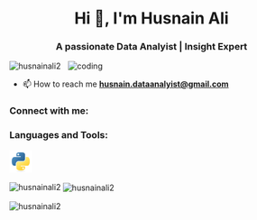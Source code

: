 <h1 align="center">Hi 👋, I'm Husnain Ali</h1>
<h3 align="center">A passionate Data Analyist | Insight Expert</h3>

<img align="right" alt="coding" width="400" src="https://user-images.githubusercontent.com/55389276/140866485-8fb1c876-9a8f-4d6a-98dc-08c4981eaf70.gif">

<p align="left"> <img src="https://komarev.com/ghpvc/?username=husnainali2&label=Profile%20views&color=0e75b6&style=flat" alt="husnainali2" /> </p>

- 📫 How to reach me **husnain.dataanalyist@gmail.com**

<h3 align="left">Connect with me:</h3>
<p align="left">
</p>

<h3 align="left">Languages and Tools:</h3>
<p align="left"> <a href="https://www.python.org" target="_blank" rel="noreferrer"> <img src="https://raw.githubusercontent.com/devicons/devicon/master/icons/python/python-original.svg" alt="python" width="40" height="40"/> </a> </p>

<p><img align="left" src="https://github-readme-stats.vercel.app/api/top-langs?username=husnainali2&show_icons=true&locale=en&layout=compact" alt="husnainali2" /></p>

<p>&nbsp;<img align="center" src="https://github-readme-stats.vercel.app/api?username=husnainali2&show_icons=true&locale=en" alt="husnainali2" /></p>

<p><img align="center" src="https://github-readme-streak-stats.herokuapp.com/?user=husnainali2&" alt="husnainali2" /></p>
